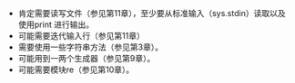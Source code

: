 * 肯定需要读写文件（参见第11章），至少要从标准输入（sys.stdin）读取以及使用print
进行输出。
* 可能需要迭代输入行（参见第11章）
* 需要使用一些字符串方法（参见第3章）。
* 可能用到一两个生成器（参见第9章）。
* 可能需要模块re（参见第10章）。
